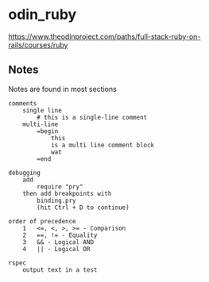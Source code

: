 # odin_ruby

https://www.theodinproject.com/paths/full-stack-ruby-on-rails/courses/ruby

## Notes

Notes are found in most sections

```
comments
    single line
        # this is a single-line comment
    multi-line
        =begin
            this
            is a multi line comment block
            wat
        =end

debugging 
    add
        require "pry"
    then add breakpoints with 
        binding.pry 
        (hit Ctrl + D to continue)

order of precedence
    1   <=, <, >, >= - Comparison
    2   ==, != - Equality
    3   && - Logical AND
    4   || - Logical OR

rspec
    output text in a test
        
```